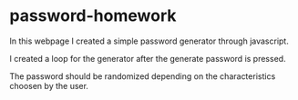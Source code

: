 # password-homework

In this webpage I created a simple password generator through javascript.

I created a loop for the generator after the generate password is pressed.

The password should be randomized depending on the characteristics choosen by the user.
